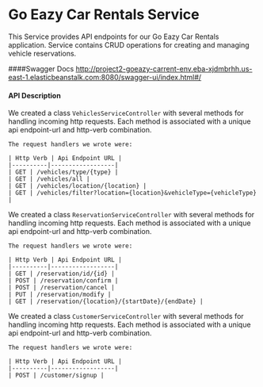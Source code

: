 # Go Eazy Car Rentals Service 

This Service provides API endpoints for our Go Eazy Car Rentals application. Service contains CRUD operations for creating and managing vehicle reservations.

####Swagger Docs
http://project2-goeazy-carrent-env.eba-xjdmbrhh.us-east-1.elasticbeanstalk.com:8080/swagger-ui/index.html#/

#### API Description

 We created a class `VehiclesServiceController` with several methods for handling incoming http requests. Each method is associated with a unique api endpoint-url and http-verb combination. 

    The request handlers we wrote were:

    | Http Verb | Api Endpoint URL | 
    |----------|------------------|
    | GET | /vehicles/type/{type} |
    | GET | /vehicles/all |
    | GET | /vehicles/location/{location} |
    | GET | /vehicles/filter?location={location}&vehicleType={vehicleType} |
   

We created a class `ReservationServiceController` with several methods for handling incoming http requests. Each method is associated with a unique api endpoint-url and http-verb combination. 

    The request handlers we wrote were:

    | Http Verb | Api Endpoint URL | 
    |----------|------------------|
    | GET | /reservation/id/{id} |
    | POST | /reservation/confirm |
    | POST | /reservation/cancel |
    | PUT | /reservation/modify |
    | GET | /reservation/{location}/{startDate}/{endDate} |

We created a class `CustomerServiceController` with several methods for handling incoming http requests. Each method is associated with a unique api endpoint-url and http-verb combination. 

    The request handlers we wrote were:

    | Http Verb | Api Endpoint URL | 
    |----------|------------------|
    | POST | /customer/signup |
